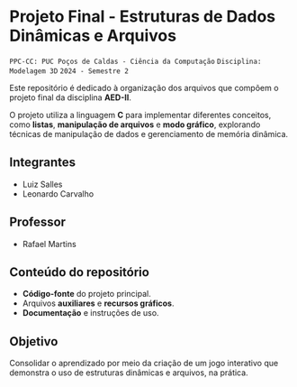 # Projeto Final - Estruturas de Dados Dinâmicas e Arquivos

`PPC-CC: PUC Poços de Caldas - Ciência da Computação`
`Disciplina: Modelagem 3D`
`2024 - Semestre 2`

Este repositório é dedicado à organização dos arquivos que compõem o projeto final da disciplina **AED-II**.  

O projeto utiliza a linguagem **C** para implementar diferentes conceitos, como **listas**, **manipulação de arquivos** e **modo gráfico**, explorando técnicas de manipulação de dados e gerenciamento de memória dinâmica.  

## Integrantes

- Luiz Salles
- Leonardo Carvalho

## Professor

- Rafael Martins

## Conteúdo do repositório  

- **Código-fonte** do projeto principal.  
- Arquivos **auxiliares** e **recursos gráficos**.  
- **Documentação** e instruções de uso.  

## Objetivo  

Consolidar o aprendizado por meio da criação de um jogo interativo que demonstra o uso de estruturas dinâmicas e arquivos, na prática.
